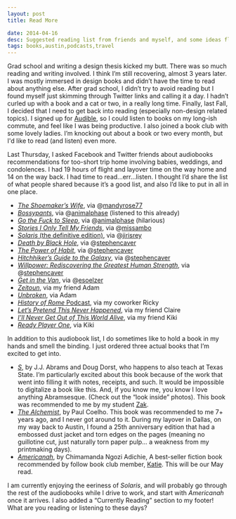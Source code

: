```yaml
---
layout: post
title: Read More

date: 2014-04-16
desc: Suggested reading list from friends and myself, and some ideas floating through my mind about reading, listening, and sharing.
tags: books,austin,podcasts,travel
---
```


Grad school and writing a design thesis kicked my butt. There was so much reading and writing involved. I think I’m still recovering, almost 3 years later. I was mostly immersed in design books and didn’t have the time to read about anything else. After grad school, I didn’t try to avoid reading but I found myself just skimming through Twitter links and calling it a day. I hadn’t curled up with a book and a cat or two, in a really long time. Finally, last Fall, I decided that I need to get back into reading (especially non-design related topics). I signed up for [Audible](http://www.audible.com ), so I could listen to books on my long-ish commute, and feel like I was being productive. I also joined a book club with some lovely ladies. I’m knocking out about a book or two every month, but I'd like to read (and listen) even more.

Last Thursday, I asked Facebook and Twitter friends about audiobooks recommendations for too-short trip home involving babies, weddings, and condolences. I had 19 hours of flight and layover time on the way home and 14 on the way back. I had time to read...err...listen. I thought I’d share the list of what people shared because it’s a good list, and also I’d like to put in all in one place.

* [_The Shoemaker’s Wife_]( http://www.amazon.com/The-Shoemakers-Wife-A-Novel/dp/B0095PE42Q/ref=sr_1_1_title_0_main?s=books&ie=UTF8&qid=1397664682&sr=1-1&keywords=the+shoemakers+wife), via @[mandyrose77](http://www.twitter.com/mandyrose77)
* [_Bossypants_]( http://www.amazon.com/Bossypants/dp/B004V6APR2/ref=sr_1_1_title_0_main?s=books&ie=UTF8&qid=1397664734&sr=1-1&keywords=bossypants), via @[animalphase]( http://www.twitter.com/animalphase) (listened to this already)
* [_Go the Fuck to Sleep_](http://www.amazon.com/Go-the-F-k-to-Sleep/dp/B0055QAEVE/ref=tmm_aud_swatch_0?_encoding=UTF8&sr=1-1&qid=1397665137), via @[animalphase](http://www.twitter.com/animalphase)  (hilarious)
* [_Stories I Only Tell My Friends_](http://www.amazon.com/Stories-Only-Tell-Friends-Autobiography/dp/1427212279/ref=sr_1_1_title_2_aud?s=books&ie=UTF8&qid=1397665248&sr=1-1&keywords=stories+i+only+tell+my+friends), via @[missambo]( http://www.twitter.com/missambo)
* [_Solaris_ (the definitive edition)](http://www.amazon.com/Solaris-The-Definitive-Edition/dp/B0054N6KH0/ref=sr_1_1?ie=UTF8&qid=1397665283&sr=8-1&keywords=solaris+the+definitive+edition+-+stanislaw+lem+bill+johnston), via @[jirisrey]( http://www.twitter.com/jirisrey)
* [_Death by Black Hole_](http://www.amazon.com/Death-Black-Hole-Cosmic-Quandaries/dp/B000OV13QU/ref=sr_1_1_title_2_audd?ie=UTF8&qid=1397665341&sr=8-1&keywords=death+by+black+hole), via @[stephencaver]( http://www.twitter.com/stephencaver)
* [_The Power of Habit_](http://www.amazon.com/The-Power-Habit-What-Business/dp/B007EJSMC8/ref=tmm_aud_title_0?ie=UTF8&qid=1397665407&sr=8-1), via @[stephencaver]( http://www.twitter.com/stephencaver)
* [_Hitchhiker’s Guide to the Galaxy_](http://www.amazon.com/Hitchhikers-Guide-Galaxy/dp/B0009JKV9W/ref=sr_1_1_title_2_audd?ie=UTF8&qid=1397665436&sr=8-1&keywords=hitchhikers+guide+to+the+galaxy), via @[stephencaver]( http://www.twitter.com/stephencaver)
* [_Willpower: Rediscovering the Greatest Human Strength_](http://www.amazon.com/Willpower-Rediscovering-Greatest-Human-Strength/dp/B005LEV22A/ref=sr_1_1_title_2_audd?ie=UTF8&qid=1397665481&sr=8-1&keywords=willpower+rediscovering+the+greatest+human+strength), via @[stephencaver]( http://www.twitter.com/stephencaver)
* [_Get in the Van_](http://www.amazon.com/GET-IN-THE-VAN-ROAD/dp/B000005DP1/ref=ntt_mus_ep_dpi_1), via @[esoelzer]( http://www.twitter.com/esoelzer)
* [_Zeitoun_](http://www.amazon.com/Zeitoun/dp/B002NGRUPM/ref=sr_1_1_title_2_audd?ie=UTF8&qid=1397665739&sr=8-1&keywords=zeitoun+audiobook), via my friend Adam
* [_Unbroken_](http://www.amazon.com/Unbroken-World-Survival-Resilience-Redemption/dp/B004CJN7TG/ref=tmm_aud_title_0?_encoding=UTF8&sr=8-1&qid=1397665770), via Adam
* [_History of Rome_ Podcast](http://thehistoryofrome.typepad.com/), via my coworker Ricky
* [_Let’s Pretend This Never Happened_](http://www.amazon.com/Pretend-Never-Happened-Mostly-Memoir/dp/B007UWP66O/ref=sr_1_1_title_2_audd?ie=UTF8&qid=1397665846&sr=8-1&keywords=let%27s+pretend+this+never+happened), via my friend Claire
* [_I’ll Never Get Out of This World Alive_](http://www.amazon.com/I%C2%BFll-Never-This-World-Alive/dp/B0050J3AOE/ref=sr_1_1_title_2_audd?ie=UTF8&qid=1397666005&sr=8-1&keywords=I%E2%80%99ll+Never+Get+Out+of+This+World+Alive), via my friend Kiki
* [_Ready Player One_](http://www.amazon.com/Ready-Player-One/dp/B005HG7BWC/ref=tmm_aud_title_0?_encoding=UTF8&sr=8-1&qid=1397666037), via Kiki


In addition to this audiobook list, I do sometimes like to hold a book in my hands and smell the binding. I just ordered three actual books that I’m excited to get into.

* [_S_]( http://www.amazon.com/gp/product/0316201642/ref=oh_details_o00_s00_i01?ie=UTF8&psc=1), by J.J. Abrams and Doug Dorst, who happens to also teach at Texas State. I’m particularly excited about this book because of the work that went into filling it with notes, receipts, and such. It would be impossible to digitalize a book like this. And, if you know me, you know I love anything Abramsesque. (Check out the “look inside” photos). This book was recommended to me by my student [Zak](http://www.twitter.com/zakerij).
* [_The Alchemist_]( http://www.amazon.com/gp/product/0062315005/ref=oh_details_o00_s00_i00?ie=UTF8&psc=1), by Paul Coelho. This book was recommended to me 7+ years ago, and I never got around to it. During my layover in Dallas, on my way back to Austin, I found a 25th anniversary edition that had a embossed dust jacket and torn edges on the pages (meaning no guillotine cut, just naturally torn paper pulp… a weakness from my printmaking days).
* [_Americanah_]( http://www.amazon.com/gp/product/0307455920/ref=oh_details_o00_s00_i02?ie=UTF8&psc=1), by Chimamanda Ngozi Adichie, A best-seller fiction book recommended by follow book club member, [Katie]( https://twitter.com/spenceke). This will be our May read.

I am currently enjoying the eeriness of _Solaris_, and will probably go through the rest of the audiobooks while I drive to work, and start with _Americanah_ once it arrives. I also added a “Currently Reading” section to my footer! What are you reading or listening to these days?



